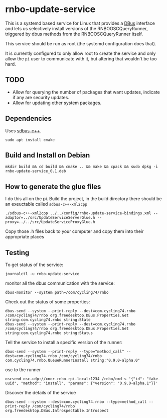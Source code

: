 # rnbo-update-service

This is a systemd based service for Linux that provides a
[DBus](https://www.freedesktop.org/wiki/Software/dbus/) interface and lets us
selectively install versions of the RNBOOSCQueryRunner, triggered by dbus methods
from the RNBOOSCQueryRunner itself.

This service should be run as root (the systemd configuration does that).

It is currently configured to only allow root to create the service and only
allow the `pi` user to communicate with it, but altering that wouldn't be too
hard.

## TODO

* Allow for querying the number of packages that want updates, indicate if any are security updates.
* Allow for updating other system packages.

## Dependencies

Uses [sdbus-c++](https://github.com/Kistler-Group/sdbus-cpp/blob/master/docs/using-sdbus-c%2B%2B.md).

```shell
sudo apt install cmake
```

## Build and Install on Debian

```shell
mkdir build && cd build && cmake .. && make && cpack && sudo dpkg -i rnbo-update-service_0.1.deb
```

## How to generate the glue files

I do this all on the pi.  Build the project, in the build directory there
should be an exeuctable called `sdbus-c++-xml2cpp`

```shell
./sdbus-c++-xml2cpp ../../config/rnbo-update-service-bindings.xml --adaptor=../src/UpdateServiceServerGlue.h --proxy=../../src/UpdateServiceProxyGlue.h
```

Copy those .h files back to your computer and copy them into their appropriate places

## Testing

To get status of the service:

```shell
journalctl -u rnbo-update-service
```

monitor all the dbus communication with the service:

```shell
dbus-monitor --system path=/com/cycling74/rnbo
```

Check out the status of some properties:

```shell
dbus-send --system --print-reply --dest=com.cycling74.rnbo /com/cycling74/rnbo org.freedesktop.DBus.Properties.Get string:com.cycling74.rnbo string:State
dbus-send --system --print-reply --dest=com.cycling74.rnbo /com/cycling74/rnbo org.freedesktop.DBus.Properties.Get string:com.cycling74.rnbo string:Status
```

Tell the service to install a specific version of the runner:

```shell
dbus-send --system --print-reply --type="method_call" --dest=com.cycling74.rnbo /com/cycling74/rnbo com.cycling74.rnbo.QueueRunnerInstall string:"0.9.0-alpha.0"
```

osc to the runner
```
oscsend osc.udp://xnor-rnbo-rpi.local:1234 /rnbo/cmd s '{"id": "fake-uuid", "method": "install", "params": {"version": "0.9.0-alpha.1"}}'
```

Discover the details of the service
```shell
dbus-send --system --dest=com.cycling74.rnbo --type=method_call --print-reply /com/cycling74/rnbo org.freedesktop.DBus.Introspectable.Introspect
```
